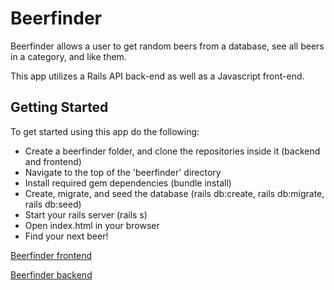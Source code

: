 <h1>Beerfinder</h1>
Beerfinder allows a user to get random beers from a database, see all beers in a category, and like them.

This app utilizes a Rails API back-end as well as a Javascript front-end.

<h2>Getting Started</h2>
<p>To get started using this app do the following:</p>

<ul>
<li>Create a beerfinder folder, and clone the repositories inside it (backend and frontend)</li>
<li>Navigate to the top of the 'beerfinder' directory</li>
<li>Install required gem dependencies (bundle install)</li>
<li>Create, migrate, and seed the database (rails db:create, rails db:migrate, rails db:seed)</li>
<li>Start your rails server (rails s)</li>
<li>Open index.html in your browser</li>
<li>Find your next beer!</li>
</ul>

<a href="https://github.com/samtroutman/beerfinder-frontend">Beerfinder frontend</a>


<a href="https://github.com/samtroutman/beerfinder-backend">Beerfinder backend</a>